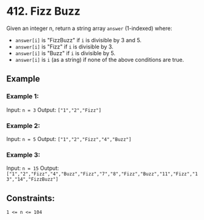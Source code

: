# 412. Fizz Buzz

Given an integer n, return a string array `answer` (1-indexed) where:

- `answer[i]` is "FizzBuzz" if `i` is divisible by 3 and 5.
- `answer[i]` is "Fizz" if `i` is divisible by 3.
- `answer[i]` is "Buzz" if `i` is divisible by 5.
- `answer[i]` is `i` (as a string) if none of the above conditions are true.

## Example

### Example 1:

Input: `n = 3`
Output: `["1","2","Fizz"]`

### Example 2:

Input: `n = 5`
Output: `["1","2","Fizz","4","Buzz"]`

### Example 3:

Input: `n = 15`
Output: `["1","2","Fizz","4","Buzz","Fizz","7","8","Fizz","Buzz","11","Fizz","13","14","FizzBuzz"]`

## Constraints:

`1 <= n <= 104`

